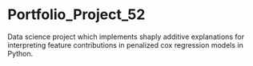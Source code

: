 # Portfolio_Project_52
Data science project which implements shaply additive explanations for interpreting feature contributions in penalized cox regression models in Python.
